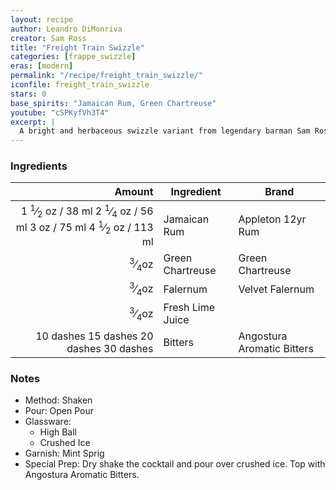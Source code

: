 ```yaml
---
layout: recipe
author: Leandro DiMonriva
creator: Sam Ross
title: "Freight Train Swizzle"
categories: [frappe_swizzle]
eras: [modern]
permalink: "/recipe/freight_train_swizzle/"
iconfile: freight_train_swizzle
stars: 0
base_spirits: "Jamaican Rum, Green Chartreuse"
youtube: "cSPKyfVh3T4"
excerpt: |
  A bright and herbaceous swizzle variant from legendary barman Sam Ross.
---
```


### Ingredients

|    Amount | Ingredient       | Brand                      |
| --------: | ---------------- | -------------------------- |
|    <span class="onex active">1 <sup>1</sup>&frasl;<sub>2</sub> oz  / 38 ml</span> <span class="onehalfx">2 <sup>1</sup>&frasl;<sub>4</sub> oz  / 56 ml</span> <span class="twox">3 oz  / 75 ml</span> <span class="threex">4 <sup>1</sup>&frasl;<sub>2</sub> oz  / 113 ml</span>| Jamaican Rum     | Appleton 12yr Rum          |
|     <sup>3</sup>&frasl;<sub>4</sub>oz | Green Chartreuse | Green Chartreuse           |
|     <sup>3</sup>&frasl;<sub>4</sub>oz | Falernum         | Velvet Falernum            |
|     <sup>3</sup>&frasl;<sub>4</sub>oz | Fresh Lime Juice |
| <span class="onex active">10 dashes</span> <span class="onehalfx">15 dashes</span> <span class="twox">20 dashes</span> <span class="threex">30 dashes</span>| Bitters          | Angostura Aromatic Bitters |

### Notes

- Method: Shaken
- Pour: Open Pour
- Glassware:
  - High Ball
  - Crushed Ice
- Garnish: Mint Sprig
- Special Prep: Dry shake the cocktail and pour over crushed ice. Top with Angostura Aromatic Bitters.

    
<script type="application/ld+json">
{
  "@context": "https://schema.org",
  "@type": "Recipe",
  "author": {
    "@type": "Person",
    "name": "{{ page.author }}"
    },
  "description": "{{ page.excerpt | strip_html | replace: '"', "'" }}",
  "recipeIngredient": [
  " 1.5 oz Jamaican Rum",
  " 0.75oz Green Chartreuse",
  " 0.75oz Falernum",
  " 0.75oz Fresh Lime Juice",
  "10 dashes Bitters "
    ],
  "name": "{{ page.title }}",
  "recipeInstructions": [
    {
      "@type": "HowToStep",
      "text": "- Method: Shaken"
    },
    {
      "@type": "HowToStep",
      "text": "- Pour: Open Pour"
    },
    {
      "@type": "HowToStep",
      "text": "- Glassware:"
    },
    {
      "@type": "HowToStep",
      "text": "  - High Ball"
    },
    {
      "@type": "HowToStep",
      "text": "  - Crushed Ice"
    },
    {
      "@type": "HowToStep",
      "text": "- Garnish: Mint Sprig"
    },
    {
      "@type": "HowToStep",
      "text": "- Special Prep: Dry shake the cocktail and pour over crushed ice. Top with Angostura Aromatic Bitters."
    }
    ],
  "recipeYield": "1 cocktail",
  "recipeCategory": "cocktail",
  {%- if page.stars and site.data.ratings[page.iconfile].ratings -%}"aggregateRating": "{%- include stars_metadata.html %} out of 5",{%- endif -%}
  "recipeCuisine": "global",
  "prepTime": "PT20M",
  "cookTime": "PT15S",
  "keywords": "{{ page.title }}, cocktail, {{ page.eras }}, {%- include category_metadata.html -%}, {%- include spirits_metadata.html -%}"
}
</script>

    